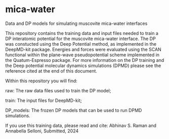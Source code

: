 # mica-water

Data and DP models for simulating muscovite mica-water interfaces

This repository contains the training data and input files needed to train a DP interatomic potential for the muscovite mica-water interface. The DP was constucted using the Deep Potential method, as implemented in the DeepMD-kit package. Energies and forces were evaluated using the SCAN functional within the plane-wave pseudopotential scheme implemented in the Quatum-Espresso package. For more information on the DP training and the Deep potential molecular dynamics simulations (DPMD) please see the reference cited at the end of this document. 

Within this repository you will find:

raw: The raw data files used to train the DP model;

train: The input files for DeepMD-kit;

DP_models: The frozen DP models that can be used to run DPMD simulations.

If you use this training data, please read and cite: Abhinav S. Raman and Annabella Selloni, Submitted, 2024
